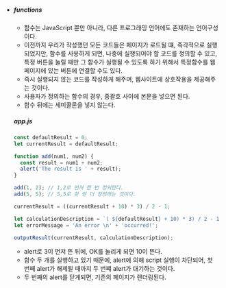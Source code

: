 - ##### functions

  - 함수는 JavaScript  뿐만 아니라, 다른 프로그래밍 언어에도 존재하는 언어구성이다.
  - 이전까지 우리가 작성했던 모든 코드들은 페이지가 로드될 떄, 즉각적으로 실행되었지만, 함수를 사용하게 되면, 나중에 실행되어야 할 코드를 정의할 수 있고, 특정 버튼을 눌릴 때만 그 함수가 실행될 수 있도록 하기 위해서 특정함수를 웹 페이지에 있는 버튼에 연결할 수도 있다.
  - 즉시 실행되지 않는 코드를 작성하게 해주며, 웹사이트에 상호작용을 제공해주는 것이다. 
  - 사용자가 정의하는 함수의 경우, 중괄호 사이에 본문을 넣으면 된다.
  - 함수 뒤에는 세미콜론을 넣지 않는다.

  ##### app.js

  ```js
  const defaultResult = 0;
  let currentResult = defaultResult;
  
  function add(num1, num2) {
    const result = num1 + num2;
    alert('The result is ' + result);
  }
  
  add(1, 2); // 1,2로 먼저 한 번 정의한다.
  add(5, 5); // 5,5로 한 번 더 정의하는 것이다.
  
  currentResult = ((currentResult + 10) * 3) / 2 - 1;
  
  let calculationDescription = `( ${defaultResult} + 10) * 3) / 2 - 1`;
  let errorMessage = 'An error \n' + 'occurred!';
  
  outputResult(currentResult, calculationDescription);
  
  ```

  - alert로 3이 먼저 뜬 뒤에, OK를 눌리게 되면 10이 뜬다.
  - 함수 두 개를 실행하고 있기 때문에, alert에 의해 script 실행이 차단되어, 첫 번째 alert가 해제될 때까지 두 번쨰 alert가 대기하는 것이다.
  - 두 번째의 alert를 닫게되면, 기존의 페이지가 렌더링된다.